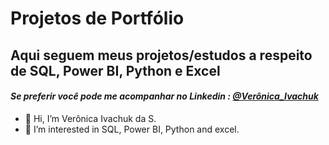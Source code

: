 # Projetos de Portfólio
## Aqui seguem meus projetos/estudos a respeito de SQL, Power BI, Python e Excel <br />
#### *Se preferir você pode me acompanhar no Linkedin : [@Verônica_Ivachuk](https://www.linkedin.com/in/veronica-ivachuk)* <br />


- 👋 Hi, I’m Verônica Ivachuk da S.
- 👀 I’m interested in SQL, Power BI, Python and excel.
  

<!---
ivachuk1993/ivachuk1993 is a ✨ special ✨ repository because its `README.md` (this file) appears on your GitHub profile.
You can click the Preview link to take a look at your changes.
--->

